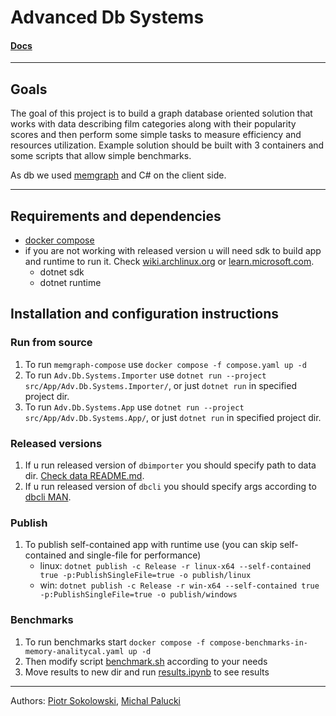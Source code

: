 # Advanced Db Systems

#### [Docs](docs/README.md)

---

## Goals

The goal of this project is to build a graph database oriented solution that works with data describing film categories along with their popularity scores and then
perform some simple tasks to measure efficiency and resources utilization. Example solution should be built with 3 containers and some scripts that allow simple
benchmarks.

As db we used [memgraph](https://memgraph.com/) and C# on the client side.

---

## Requirements and dependencies

- [docker compose](https://docs.docker.com/desktop/install/linux/)
- if you are not working with released version u will need sdk to build app and runtime to run it. Check [wiki.archlinux.org](https://wiki.archlinux.org/title/.NET)
  or [learn.microsoft.com](https://learn.microsoft.com/en-us/dotnet/core/install/linux-ubuntu-install?tabs=dotnet8&pivots=os-linux-ubuntu-2404).
    - dotnet sdk
    - dotnet runtime

## Installation and configuration instructions

### Run from source

1. To run `memgraph-compose` use `docker compose -f compose.yaml up -d`
2. To run `Adv.Db.Systems.Importer` use `dotnet run --project src/App/Adv.Db.Systems.Importer/`, or just `dotnet run` in specified project dir.
3. To run `Adv.Db.Systems.App` use `dotnet run --project src/App/Adv.Db.Systems.App/`, or just `dotnet run` in specified project dir.

### Released versions

1. If u run released version of `dbimporter` you should specify path to data dir. [Check data README.md](data/README.md).
2. If u run released version of `dbcli` you should specify args according to [dbcli MAN](docs/README.md#dbcli-man).

### Publish

1. To publish self-contained app with runtime use (you can skip self-contained and single-file for performance)
    - linux: `dotnet publish -c Release -r linux-x64 --self-contained true -p:PublishSingleFile=true -o publish/linux`
    - win: `dotnet publish -c Release -r win-x64 --self-contained true -p:PublishSingleFile=true -o publish/windows`

### Benchmarks

1. To run benchmarks start `docker compose -f compose-benchmarks-in-memory-analitycal.yaml up -d`
2. Then modify script [benchmark.sh](src/benchmarks/benchmarks.sh) according to your needs
3. Move results to new dir and run [results.ipynb](src/benchmarks/final.ipynb) to see results

---

Authors: [Piotr Sokolowski](https://github.com/sokoloowski), [Michal Palucki](https://github.com/uknowmee)